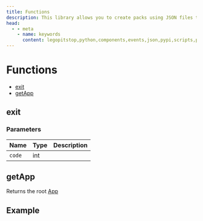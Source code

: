 ```yaml
---
title: Functions
description: This library allows you to create packs using JSON files to configure your Python Application.
head:
  - - meta
    - name: keywords
      content: legopitstop,python,components,events,json,pypi,scripts,pillow,pack,manifests,pythonpackage,schemaser
---
```


# Functions

- [exit](#exit)
- [getApp](#getapp)

## exit
### Parameters

| Name       | Type | Description |
| ---------- | ---- | ----------- |
| `code` | int      |             |

## getApp

Returns the root [App](/jsonpack/App)

## Example

```py

```
